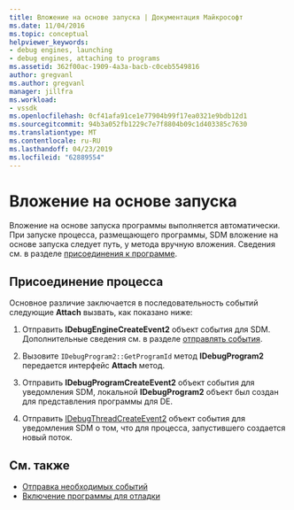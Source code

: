 ```yaml
---
title: Вложение на основе запуска | Документация Майкрософт
ms.date: 11/04/2016
ms.topic: conceptual
helpviewer_keywords:
- debug engines, launching
- debug engines, attaching to programs
ms.assetid: 362f00ac-1909-4a3a-bacb-c0ceb5549816
author: gregvanl
ms.author: gregvanl
manager: jillfra
ms.workload:
- vssdk
ms.openlocfilehash: 0cf41afa91ce1e77904b99f17ea0321e9bdb12d1
ms.sourcegitcommit: 94b3a052fb1229c7e7f8804b09c1d403385c7630
ms.translationtype: MT
ms.contentlocale: ru-RU
ms.lasthandoff: 04/23/2019
ms.locfileid: "62889554"
---
```

# <a name="launch-based-attachment"></a>Вложение на основе запуска
Вложение на основе запуска программы выполняется автоматически. При запуске процесса, размещающего программы, SDM вложение на основе запуска следует путь, у метода вручную вложения. Сведения см. в разделе [присоединения к программе](../../extensibility/debugger/attaching-to-the-program.md).

## <a name="the-attaching-process"></a>Присоединение процесса
 Основное различие заключается в последовательность событий следующие **Attach** вызвать, как показано ниже:

1. Отправить **IDebugEngineCreateEvent2** объект события для SDM. Дополнительные сведения см. в разделе [отправлять события](../../extensibility/debugger/sending-events.md).

2. Вызовите `IDebugProgram2::GetProgramId` метод **IDebugProgram2** передается интерфейс **Attach** метод.

3. Отправить **IDebugProgramCreateEvent2** объект события для уведомления SDM, локальной **IDebugProgram2** объект был создан для представления программы для DE.

4. Отправить [IDebugThreadCreateEvent2](../../extensibility/debugger/reference/idebugthreadcreateevent2.md) объект события для уведомления SDM о том, что для процесса, запустившего создается новый поток.

## <a name="see-also"></a>См. также
- [Отправка необходимых событий](../../extensibility/debugger/sending-the-required-events.md)
- [Включение программы для отладки](../../extensibility/debugger/enabling-a-program-to-be-debugged.md)